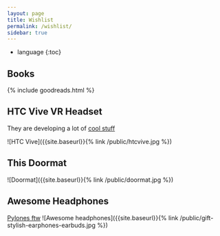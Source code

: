 ```yaml
---
layout: page
title: Wishlist
permalink: /wishlist/
sidebar: true
---
```


* language
{:toc}

## Books

<!--
I've compiled this list using [goodreads](https://www.goodreads.com/{{ site.author.goodreads }}).
-->

{% include goodreads.html %}

## HTC Vive VR Headset

They are developing a lot of [cool stuff](https://www.vive.com/eu/)

![HTC Vive]({{site.baseurl}}{% link /public/htcvive.jpg %})

## This Doormat

![Doormat]({{site.baseurl}}{% link /public/doormat.jpg %})

## Awesome Headphones

[Pylones ftw](https://www.pylones.com/en/the-objects/1106-gift-stylish-earphones-earbuds.html)
![Awesome headphones]({{site.baseurl}}{% link /public/gift-stylish-earphones-earbuds.jpg %})